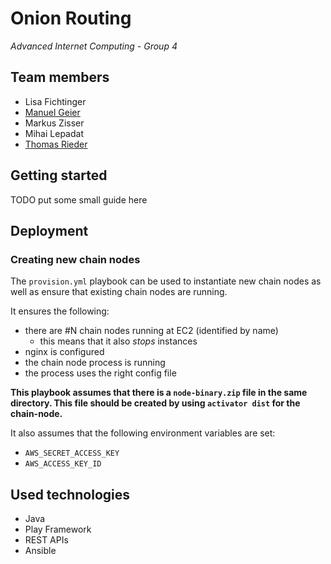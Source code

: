 # Onion Routing
_Advanced Internet Computing - Group 4_

## Team members
 * Lisa Fichtinger
 * [Manuel Geier](http://geier.io)
 * Markus Zisser
 * Mihai Lepadat
 * [Thomas Rieder](http://rieder.io)

## Getting started

TODO put some small guide here

## Deployment

### Creating new chain nodes
The ``provision.yml`` playbook can be used to instantiate new chain nodes as well as ensure that existing chain nodes are running.

It ensures the following:

 * there are #N chain nodes running at EC2 (identified by name)
   * this means that it also _stops_ instances
 * nginx is configured
 * the chain node process is running
 * the process uses the right config file

**This playbook assumes that there is a ``node-binary.zip`` file in the same directory. This file should be created by using ``activator dist`` for the chain-node.**

It also assumes that the following environment variables are set:
 
 * ``AWS_SECRET_ACCESS_KEY``
 * ``AWS_ACCESS_KEY_ID``


## Used technologies
 * Java
 * Play Framework
 * REST APIs
 * Ansible
